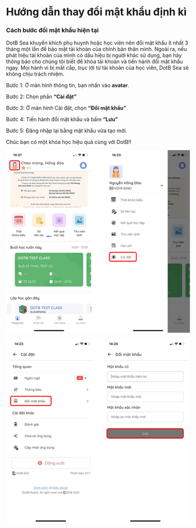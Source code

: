 # Hướng dẫn thay đổi mật khẩu định kì

### Cách bước đổi mật khẩu hiện tại

DotB Sea khuyến khích phụ huynh hoặc học viên nên đổi mật khẩu ít nhất 3 tháng một lần để bảo mật tài khoản của chính bản thân mình. Ngoài ra, nếu phát hiệu tài khoản của mình có dấu hiệu bị người khác sử dụng, bạn hãy thông báo cho chúng tôi biết để khóa tài khoản và tiến hành đổi mật khẩu ngay. Mọi hành vi bị mất cắp, trục lời từ tài khoản của học viên, DotB Sea sẽ không chịu trách nhiệm.

Bước 1: Ở màn hình thông tin, bạn nhấn vào **avatar**.

Bước 2: Chọn phần **“Cài đặt”**

Bước 3: Ở màn hình Cài đặt, chọn **“Đổi mật khẩu”**

Bước 4: Tiến hành đổi mật khẩu và bấm **“Lưu”**

Bước 5: Đăng nhập lại bằng mật khẩu vừa tạo mới.

Chúc bạn có một khóa học hiệu quả cùng với DotB!!

![](<../../.gitbook/assets/image (114).png>)

![](<../../.gitbook/assets/image (122).png>)
